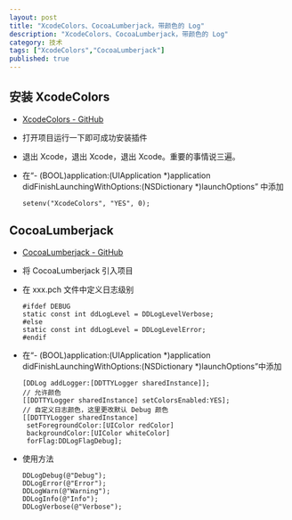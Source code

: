 ```yaml
---
layout: post
title: "XcodeColors、CocoaLumberjack，带颜色的 Log"
description: "XcodeColors、CocoaLumberjack，带颜色的 Log"
category: 技术
tags: ["XcodeColors","CocoaLumberjack"]
published: true
---
```


## 安装 XcodeColors ##

*	[XcodeColors - GitHub](https://github.com/robbiehanson/XcodeColors)

*	打开项目运行一下即可成功安装插件

*	退出 Xcode，退出 Xcode，退出 Xcode。重要的事情说三遍。

*	在“- (BOOL)application:(UIApplication *)application didFinishLaunchingWithOptions:(NSDictionary *)launchOptions” 中添加

	<pre><code class="language-objectivec">setenv("XcodeColors", "YES", 0);</code></pre>

##  CocoaLumberjack ##

*	[CocoaLumberjack - GitHub](https://github.com/CocoaLumberjack/CocoaLumberjack)

*	将 CocoaLumberjack 引入项目

*	在 xxx.pch 文件中定义日志级别

	<pre><code class="language-objectivec">#ifdef DEBUG
	static const int ddLogLevel = DDLogLevelVerbose;
	#else
	static const int ddLogLevel = DDLogLevelError;
	#endif</code></pre>

*	在“- (BOOL)application:(UIApplication *)application didFinishLaunchingWithOptions:(NSDictionary *)launchOptions”中添加

	<pre><code class="language-objectivec">[DDLog addLogger:[DDTTYLogger sharedInstance]];
	// 允许颜色
    [[DDTTYLogger sharedInstance] setColorsEnabled:YES];
    // 自定义日志颜色，这里更改默认 Debug 颜色
    [[DDTTYLogger sharedInstance]
     setForegroundColor:[UIColor redColor]
     backgroundColor:[UIColor whiteColor]
     forFlag:DDLogFlagDebug];</code></pre>

*	使用方法
	
	<pre><code class="language-objectivec">DDLogDebug(@"Debug");
    DDLogError(@"Error");
    DDLogWarn(@"Warning");
    DDLogInfo(@"Info");
    DDLogVerbose(@"Verbose");</code></pre>